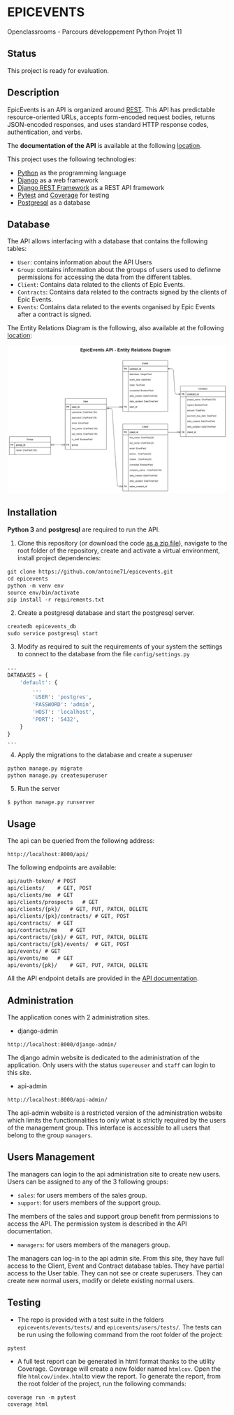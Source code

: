 # EPICEVENTS

Openclassrooms - Parcours développement Python Projet 11

## Status

This project is ready for evaluation.

## Description

EpicEvents is an API is organized around  [REST](https://fr.wikipedia.org/wiki/Representational_state_transfer). This API has predictable resource-oriented URLs, accepts form-encoded request bodies, returns JSON-encoded responses, and uses standard HTTP response codes, authentication, and verbs.

The **documentation of the API** is available at the following [location](https://documenter.getpostman.com/view/14947762/TzJu9x5r).

This project uses the following technologies:

* [Python](https://www.python.org) as the programming language
* [Django](https://www.djangoproject.com/) as a web framework
* [Django REST Framework](https://www.django-rest-framework.org/) as a REST API framework
* [Pytest](https://pytest.org) and [Coverage](https://pypi.org/project/coverage/) for testing
* [Postgresql](https://www.postgresql.org/) as a database

## Database

The API allows interfacing with a database that contains the following tables:

* `User`: contains information about the API Users
* `Group`: contains information about the groups of users used to definme permissions for accessing the data from the different tables.
* `Client`: Contains data related to the clients of Epic Events.
* `Contracts`: Contains data related to the contracts signed by the clients of Epic Events.
* `Events`: Contains data related to the events organised by Epic Events after a contract is signed.

The Entity Relations Diagram is the following, also available at the following [location](https://viewer.diagrams.net/?highlight=0000ff&edit=_blank&layers=1&nav=1&title=ERD.drawio#R7Z1bc6M4Fsc%2Fjat2H5LiYhz7MfGlp3e7a1Od3t3ZeUmpjWLTA4gFObH7048EAmwLOxAMEjJVmWkjsMD6H%2F10O0cMzKm3%2FRSCYP0V2dAdGJq9HZizgWHoY2tI%2FqEpuyRlMjSThFXo2OyiPOHJ%2BQVZosZSN44No4MLMUIudoLDxCXyfbjEB2kgDNHb4WUvyD28awBWkEt4WgKXT%2F2vY%2BN1kjq2tDz9N%2Bis1umddY2d8UB6MUuI1sBGbwdJcIsXyMfsER9h6AEf%2Bpic%2BQrCP2E4sOZrjOkvvR8YC%2FL3Qq%2B%2BXSG0ciEInOh2iTySvIzIJYsX4DkuLea9jB5YRuR25nxgTkOEcPLJ206hS7VKZUieaXHibFYOIc23xBfM2VwP3ubz2Wf%2Fd7j5w37Sf%2FznhuXyCtwNK99%2FR8nTkfLBu7TQSVEF9CMGP2jSQ4RBiJltmBpJIGpj4Pjkq%2BZMj49dFwSRE1%2BepKwd1%2F4CdmiD04zSo4cXZwvtb4lp0GuJlXwhmdFDmjkt5Cf2MPQ0cJ2VTz4vyS%2Bnd3wIYUSe5QuIMLuCL5v0h8IQw%2B1eEiurTxB5EIc7cgk7e2OmFs8qSnb8lpudYbK09Z7JGWOWCJgdrbLMc3nIB6ZQBbUMTq2TSpHfjh3gfiNVEPirWLRDTWjB2iEKvoNwBTFLCJBDi3T%2BCpNKEJe%2B47pT5CIqrY98mhNGATvpwpf0uz8QxsT4mYKsOLJM46KwHsgfKZypdmsNLPK4U3Ks58fkj14e4inyIxwSg6J5QKLrG6TaFuh61qrfFzvVtqS0ZlPKmpyyj%2F%2Bspm1MW5BrW1k27Ui241qHSHG%2BuDEw145tQ7%2B8HkZpPfYEaLX8h1z5bwgHn8l3xIqQoi659iEKwNLxV1%2BSb46OVLLaUml7utZobapmdYKHx5p2gIcj0Twc1VT24hUR2k6aX00YWqXFEAXDu0IY%2BsCDcb9Xm65BuHCga%2F9Nt7S%2Fy07IVqSShYjjnojNEHEimogTdYk4Li2GKCKmQ7%2B90g9AFL2h0OaQaIxVRmJ5rWRBos7PcfRMvAgTdUM0FPW6MyISU1Evr4cwLPLTFtADjjuYGoN7clNtTo9iLiqMxApCycJEg%2B%2Fi90y8DBMt0Uw06o4BJGZiZrfyMtHgO%2BovThjh5yscP1eQSxYymnxPvyfjZcg4Fk1Gs%2B5IQGIyZnYrLxlNvrPugj0wxp3Gq2FjBcEEsPEfv34ZIwwXN6b1%2F8%2Bzn1v8%2BrgscBbo0XgRNBplXQsak1aNcfRZq5UCjIVPyI%2Bineg5wuDlJekvPiDkQuArNI6uKZQsQOS9BnogXgaIQ9FA5F0LFqIdckog8dBnp1y1G5YWRxQfeWeAVYg2QRdR2KxA0gyi%2BRZt6jqx%2F%2BsJya7IsfTIrXRYNGFoFal115hc3WjHxPuVZnZdy7G0UNzGtOUbMpU8S02pWq%2FiR%2BSbr2UMw%2BvyLq2g1JlmzGhVuX6VrCkuFjmYtstFhVfJTPlXycwqq2SGpfRE8EUWyVoFYzo678F4cTAW%2BZm2Csahwotkmd3KC8YhPxN%2FsEh2PVysIJYsXBzXddLuuXiKi4W%2Bpq2CcVK30ZMYjJnhygvGCd8uJb6mMRSvwtG0gkqyEHHCN2c9ES9ExNITx42Jy0%2FzK0PEzHAlJiI%2FbR%2Bs41KjROQ6i0p7U1WQSxo09tHrjaGxyNW0XTQqHMA%2BkT%2BCfcLP3Hvoh%2BNeJxsvEsbeLhv7OPam2Fjoa9ouGxUOZZ90IZadn8ggZRo%2Fsa2qw2ldsWQBo671TviNkbHI6bRVMupa3ekSidGYm67MbOSnNJbIC4C%2F21uB4aI4NaX7j1WEk4eT3fBp7CQn78Rzsu7cidSclN%2BnUdf4%2BQ0bYPi8DCHIupEz8vG740HV%2B5FVFJMHkL1zY1OANDXxgFTYvTE3XZkByU9yxIDcBPY1ArKDPo51Fzd7Pp7ko%2FComCE%2FOlAgvPO8HcsLyyHfm4%2BAC6PnOPhv2YVAGQFqSQNKfihAiEKAsuzDPfdhV3WWsbnXiAy70fUXH%2B%2BZmXZ34j2HfMdfpXjPofxd%2FyHf818yHnagIbtgxGcFrWRpy6y%2B098UGYVHfFp1VwQknhKx5O%2FkW3wnPwjRT1KkxTujqr2mVkEwAWws3qWsD25qio1tBn0WbzGkRmzTebuVgo3Fxc879USEPeq6Y9UVSpb%2Bol6wvU4PxctAUXzEp16wdU8XsfiO6UrBxRPPyM9UAQ9t6A%2BjYFy4CGCFsFhbKFm4aPV9xcawKDzsc6RGZ%2FG84coLxRHfWQzAzqMbytkb%2BEzdC3LvAtXhWEEvWdioF7xMsIfjheAoPPBTr%2F26QYnpmJuuvHjUC94JeMWuqRUUkweQ%2FSpMU4AUH%2F2p6wqvw%2BSmKzMg%2BTmrK3ZNraCYLIC06k5L9Xw8yUfhMaAWP%2BWlqmuqVV4eYavWvDtVZzZvFyCTLIQc8WOAmGUnJbsih9Sj94%2FoZYOVmvNHHXWjvy%2FeHzUz6%2B74o4743r5K%2Fqgj%2Bfv7I767f53%2BqBW0kqYd63v6TZFRuD%2FqqG4UhsTzICP5e%2FYjvmcPMIa%2BDWn3jE6BfCYVYwVD1WdAKmglDRZ794KmsCj8%2FSPp5jJKYlF%2B74K7gm32X2PfgqvyK6iglCxQ1PWeik1RUQJfVENhLuamKy8YdYMno49w2ln8Drfqe6JWkEkaKpr8VHBPxQtRUbgrql7wpnF1qGiWV0Schz4%2Fv0s3THXhtW0mXUUtaeBo9HBsDI7iXVENleFodACOBg%2FHK3ZFraCYPIDs4zubAqQErqiGyvGdRgfiOw1%2BDeyKXVErKCYLIMf9AnVjfBTuijq%2BHlfUsfwL1mN%2BwXoTwbADPjwCRJKFj7pRYiN2aK9gWhakBBy8%2BwZdgB3kz%2FMzSYklnqk6%2BckPa%2By5rBZA374Pw7iA599%2BwRB9R1%2BBvxswf9b8nAd8%2B1%2BxxOQ%2B4e73tFLRg%2F%2FRg1srPZxt90%2FOduzo58YL2FOMkjuzo%2FHg0Hs2O144tMiSrLYOpvfUbzXNYMfJbcfsKL8rPdjtHTzCkPQBYrdY9lg2y%2FmsX2yENuESnlGIyYHTNufUdenOvFSssnzIfGv3bS1LDGORX%2BHB8xZZILvHI220ctu%2BuWN4Tl09U1fLNIvkp7Nv5XbMZ5Q2NCyj4bGjb1I2XEZxhch%2BeJ06UmLhsq06wgiYWeqBlVrnrVRElfq44aczt%2B9afur%2FL43lH7uwG9qRwZa1%2FOxFHSwj6zijpi0%2FbXfas%2Fy8BXi%2FadCr2XFaZ7QKdebj5pvuLvuu%2BY5kA%2Ffw7sh8jQ%2Bar3GUkTlp23xL7HXQg7siuKWx05vxkXmlDUFVO9XfyedyZlq4r2DBfiufQrQJOFO9wmCwm5Fx1AQWeToVjXP147byYrth1t5BRcFwsPOGXSscrNWdTgs2Z%2BloONh505ViGqn4EflF4RWlYQfmkT4WC1ZXqDNTSUWtb3PC9W%2B0bQqLRbFg7VZKNd5ne95uJWYiv4pV%2BE4CS5V3EtQVShYmmlLNrh%2BcOz8a%2FNgwdX%2FGe388WXoG%2FGxbKM%2FA0zyakbbSGPbKU9um%2Fk5ODY89h3x%2Fdx44S9bEGtr942fy%2Fxvy3zw2TfIhtU56euaAVQg8zqZJ%2FcSHRkoaTPQnPGJLAW64USWt7c4SuPfshEeoEdeIt7WD4RMBDL3nWwiCeMi68W3ql5F3nBObNiyuI32BwWkWjXh6%2BDIqaiiOJ9RK8IYchgjhffXJT15%2FRTakV%2FwF):

![ERD](ERD.png)

## Installation

**Python 3** and **postgresql** are required to run the API.

1. Clone this repository (or download the code [as a zip file](https://github.com/antoine71/epicevents/archive/main.zip)), navigate to the root folder of the repository, create and activate a virtual environment, install project dependencies:

```shell
git clone https://github.com/antoine71/epicevents.git
cd epicevents
python -m venv env
source env/bin/activate
pip install -r requirements.txt
```

2. Create a postgresql database and start the postgresql server.

```shell
createdb epicevents_db
sudo service postgresql start
```

3. Modify as required to suit the requirements of your system the settings to connect to the database from the file `config/settings.py`

```python
...
DATABASES = {
    'default': {
        ...
        'USER': 'postgres',
        'PASSWORD': 'admin',
        'HOST': 'localhost',
        'PORT': '5432',
    }
}
...
```

4. Apply the migrations to the database and create a superuser

```shell
python manage.py migrate
python manage.py createsuperuser
```

5. Run the server

```shell
$ python manage.py runserver
```

## Usage

The api can be queried from the following address:

```
http://localhost:8000/api/
```

The following endpoints are available:

```
api/auth-token/ # POST
api/clients/	# GET, POST
api/clients/me	# GET
api/clients/prospects	# GET
api/clients/{pk}/	# GET, PUT, PATCH, DELETE
api/clients/{pk}/contracts/	# GET, POST
api/contracts/	# GET
api/contracts/me	# GET
api/contracts/{pk}/	# GET, PUT, PATCH, DELETE
api/contracts/{pk}/events/	# GET, POST
api/events/	# GET
api/events/me	# GET
api/events/{pk}/	# GET, PUT, PATCH, DELETE
```

All the API endpoint details are provided in the [API documentation](https://documenter.getpostman.com/view/14947762/TzJu9x5r).

## Administration

The application cones with 2 administration sites.

* django-admin

```
http://localhost:8000/django-admin/
```

The django admin website is dedicated to the administration of the application.
Only users with the status `supereuser` and `staff` can login to this site.


* api-admin

```
http://localhost:8000/api-admin/
```

The api-admin website is a restricted version of the administration website which limits the functionnalities to only what is strictly required by the users of the management group.
This interface is accessible to all users that belong to the group `managers`.

## Users Management

The managers can login to the api administration site to create new users. Users can be assigned to any of the 3 following groups:

* `sales`: for users members of the sales group.
* `support`: for users members of the support group.

The members of the sales and support group benefit from permissions to access the API. The permission system is described in the API documentation.

* `managers`: for users members of the managers group.

The managers can log-in to the api admin site. From this site, they have full access to the Client, Event and Contract database tables. They have partial access to the User table. They can not see or create superusers. They can create new normal users, modify or delete existing normal users.

## Testing

* The repo is provided with a test suite in the folders `epicevents/events/tests/` and `epicevents/users/tests/`. The tests can be run using the following command from the root folder of the project:

```shell
pytest
```

* A full test report can be generated in html format thanks to the utility Coverage. Coverage will create a new folder named `htmlcov`. Open the file `htmlcov/index.html`to view the report. To generate the report, from the root folder of the project, run the following commands:

```shell
coverage run -m pytest
coverage html
```
